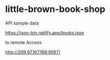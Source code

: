 # little-brown-book-shop

API sample data

https://json-bin.netlify.app/books.json

to remote Access

http://209.97.167.166:9567/
